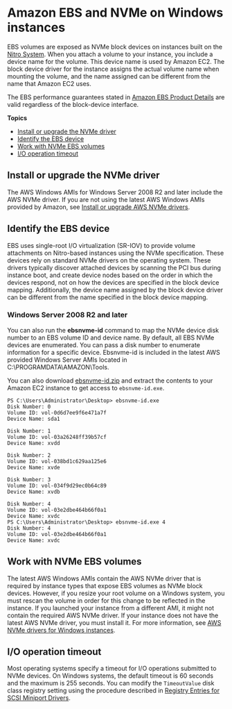 # Amazon EBS and NVMe on Windows instances<a name="nvme-ebs-volumes"></a>

EBS volumes are exposed as NVMe block devices on instances built on the [Nitro System](instance-types.md#ec2-nitro-instances)\. When you attach a volume to your instance, you include a device name for the volume\. This device name is used by Amazon EC2\. The block device driver for the instance assigns the actual volume name when mounting the volume, and the name assigned can be different from the name that Amazon EC2 uses\.

The EBS performance guarantees stated in [Amazon EBS Product Details](http://aws.amazon.com/ebs/details/) are valid regardless of the block\-device interface\.

**Topics**
+ [Install or upgrade the NVMe driver](#install-nvme-driver)
+ [Identify the EBS device](#identify-nvme-ebs-device)
+ [Work with NVMe EBS volumes](#using-nvme-ebs-volumes)
+ [I/O operation timeout](#timeout-nvme-ebs-volumes)

## Install or upgrade the NVMe driver<a name="install-nvme-driver"></a>

The AWS Windows AMIs for Windows Server 2008 R2 and later include the AWS NVMe driver\. If you are not using the latest AWS Windows AMIs provided by Amazon, see [Install or upgrade AWS NVMe drivers](aws-nvme-drivers.md#install-nvme-drivers)\.

## Identify the EBS device<a name="identify-nvme-ebs-device"></a>

EBS uses single\-root I/O virtualization \(SR\-IOV\) to provide volume attachments on Nitro\-based instances using the NVMe specification\. These devices rely on standard NVMe drivers on the operating system\. These drivers typically discover attached devices by scanning the PCI bus during instance boot, and create device nodes based on the order in which the devices respond, not on how the devices are specified in the block device mapping\. Additionally, the device name assigned by the block device driver can be different from the name specified in the block device mapping\.

### Windows Server 2008 R2 and later<a name="nvme-windows"></a>

You can also run the **ebsnvme\-id** command to map the NVMe device disk number to an EBS volume ID and device name\. By default, all EBS NVMe devices are enumerated\. You can pass a disk number to enumerate information for a specific device\. Ebsnvme\-id is included in the latest AWS provided Windows Server AMIs located in C:\\PROGRAMDATA\\AMAZON\\Tools\.

You can also download [ebsnvme\-id\.zip](https://s3.amazonaws.com/ec2-windows-drivers-downloads/EBSNVMeID/Latest/ebsnvme-id.zip) and extract the contents to your Amazon EC2 instance to get access to `ebsnvme-id.exe`\.

```
PS C:\Users\Administrator\Desktop> ebsnvme-id.exe
Disk Number: 0
Volume ID: vol-0d6d7ee9f6e471a7f
Device Name: sda1

Disk Number: 1
Volume ID: vol-03a26248ff39b57cf
Device Name: xvdd

Disk Number: 2
Volume ID: vol-038bd1c629aa125e6
Device Name: xvde

Disk Number: 3
Volume ID: vol-034f9d29ec0b64c89
Device Name: xvdb

Disk Number: 4
Volume ID: vol-03e2dbe464b66f0a1
Device Name: xvdc
PS C:\Users\Administrator\Desktop> ebsnvme-id.exe 4
Disk Number: 4
Volume ID: vol-03e2dbe464b66f0a1
Device Name: xvdc
```

## Work with NVMe EBS volumes<a name="using-nvme-ebs-volumes"></a>

The latest AWS Windows AMIs contain the AWS NVMe driver that is required by instance types that expose EBS volumes as NVMe block devices\. However, if you resize your root volume on a Windows system, you must rescan the volume in order for this change to be reflected in the instance\. If you launched your instance from a different AMI, it might not contain the required AWS NVMe driver\. If your instance does not have the latest AWS NVMe driver, you must install it\. For more information, see [AWS NVMe drivers for Windows instances](aws-nvme-drivers.md)\.

## I/O operation timeout<a name="timeout-nvme-ebs-volumes"></a>

Most operating systems specify a timeout for I/O operations submitted to NVMe devices\. On Windows systems, the default timeout is 60 seconds and the maximum is 255 seconds\. You can modify the `TimeoutValue` disk class registry setting using the procedure described in [Registry Entries for SCSI Miniport Drivers](https://docs.microsoft.com/en-us/windows-hardware/drivers/storage/registry-entries-for-scsi-miniport-drivers)\.